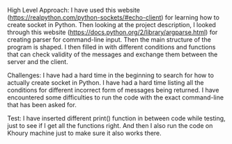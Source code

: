 High Level Approach:
I have used this website (https://realpython.com/python-sockets/#echo-client) for learning how to create socket in Python. Then looking at the project description, I looked through this website (https://docs.python.org/2/library/argparse.html) for creating parser for command-line input. Then the main structure of the program is shaped. I then filled in with different conditions and functions that can check validity of the messages and exchange them between the server and the client.

Challenges:
I have had a hard time in the beginning to search for how to actually create socket in Python.
I have had a hard time listing all the conditions for different incorrect form of messages being returned.
I have encountered some difficulties to run the code with the exact command-line that has been asked for.

Test:
I have inserted different print() function in between code while testing, just to see if I get all the functions right. And then I also run the code on Khoury machine just to make sure it also works there.